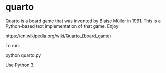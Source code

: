 # quarto
Quarto is a board game that was invented by Blaise Müller in 1991. This is a Python-based text implementation of that game. Enjoy!

https://en.wikipedia.org/wiki/Quarto_(board_game)

To run:  

python quarto.py

Use Python 3.
